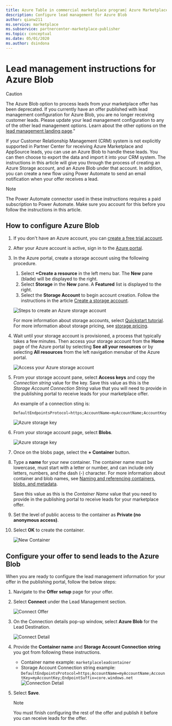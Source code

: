 ```yaml
---
title: Azure Table in commercial marketplace program| Azure Marketplace
description: Configure lead management for Azure Blob
author: qianw211
ms.service: marketplace
ms.subservice: partnercenter-marketplace-publisher
ms.topic: conceptual
ms.date: 05/01/2020
ms.author: dsindona
---
```


# Lead management instructions for Azure Blob

>[!Caution]
>The Azure Blob option to process leads from your marketplace offer has been deprecated. If you currently have an offer published with lead management configuration for Azure Blob, you are no longer receiving customer leads. Please update your lead management configuration to any of the other lead management options. Learn about the other options on the [lead management landing page](./commercial-marketplace-get-customer-leads.md)."

 If your Customer Relationship Management (CRM) system is not explicitly supported in Partner Center for receiving Azure Marketplace and AppSource leads, you can use an Azure Blob to handle these leads. You can then choose to export the data and import it into your CRM system. The instructions in this article will give you through the process of creating an Azure Storage account, and an Azure Blob under that account. In addition, you can create a new flow using Power Automate to send an email notification when your offer receives a lead.

>[!NOTE]
>The Power Automate connector used in these instructions requires a paid subscription to Power Automate. Make sure you account for this before you follow the instructions in this article.

## How to configure Azure Blob

1. If you don't have an Azure account, you can [create a free trial account](https://azure.microsoft.com/pricing/free-trial/).
1. After your Azure account is active, sign in to the [Azure portal](https://portal.azure.com).
1. In the Azure portal, create a storage account using the following procedure.  
    1. Select **+Create a resource** in the left menu bar.  The **New** pane (blade) will be displayed to the right.
    2. Select **Storage** in the **New** pane.  A **Featured** list is displayed to the right.
    3. Select the **Storage Account** to begin account creation.  Follow the instructions in the article [Create a storage account](https://docs.microsoft.com/azure/storage/common/storage-quickstart-create-account?tabs=azure-portal).

    ![Steps to create an Azure storage account](./media/commercial-marketplace-lead-management-instructions-azure-blob/azure-storage-create.png)

    For more information about storage accounts, select [Quickstart tutorial](https://docs.microsoft.com/azure/storage/).  For more information about storage pricing, see [storage pricing](https://azure.microsoft.com/pricing/details/storage/).

4. Wait until your storage account is provisioned, a process that typically takes a few minutes.  Then access your storage account from the **Home** page of the Azure portal by selecting **See all your resources** or by selecting **All resources** from the left navigation menubar of the Azure portal.

    ![Access your Azure storage account](./media/commercial-marketplace-lead-management-instructions-azure-blob/azure-storage-access.png)

5. From your storage account pane, select **Access keys** and copy the *Connection string* value for the key. Save this value as this is the *Storage Account Connection String* value that you will need to provide in the publishing portal to receive leads for your marketplace offer.

     An example of a connection sting is:

     ```sql
     DefaultEndpointsProtocol=https;AccountName=myAccountName;AccountKey=myAccountKey;EndpointSuffix=core.windows.net
     ```

    ![Azure storage key](./media/commercial-marketplace-lead-management-instructions-azure-blob/azure-storage-keys-2.png)

6. From your storage account page, select **Blobs**.

   ![Azure storage key](./media/commercial-marketplace-lead-management-instructions-azure-blob/select-blobs.png)

7. Once on the blobs page, select the **+ Container** button.

8. Type a **name** for your new container. The container name must be lowercase, must start with a letter or number, and can include only letters, numbers, and the dash (-) character. For more information about container and blob names, see [Naming and referencing containers, blobs, and metadata](https://docs.microsoft.com/rest/api/storageservices/naming-and-referencing-containers--blobs--and-metadata).

    Save this value as this is the *Container Name* value that you need to provide in the publishing portal to receive leads for your marketplace offer.

9. Set the level of public access to the container as **Private (no anonymous access)**.

10. Select **OK** to create the container.

    ![New Container](./media/commercial-marketplace-lead-management-instructions-azure-blob/new-container.png)

## Configure your offer to send leads to the Azure Blob

When you are ready to configure the lead management information for your offer in the publishing portal, follow the below steps:

1. Navigate to the **Offer setup** page for your offer.
2. Select **Connect** under the Lead Management section.

    ![Connect Offer](./media/commercial-marketplace-lead-management-instructions-azure-blob/connect-offer.png)

3. On the Connection details pop-up window, select **Azure Blob** for the Lead Destination.

    ![Connect Detail](./media/commercial-marketplace-lead-management-instructions-azure-blob/connect-details.png) 

4. Provide the **Container name** and **Storage Account Connection string** you got from following these instructions.

    * Container name example: `marketplaceleadcontainer`
    * Storage Account Connection string example: `DefaultEndpointsProtocol=https;AccountName=myAccountName;AccountKey=myAccountKey;EndpointSuffix=core.windows.net`
        ![Connection Detail](./media/commercial-marketplace-lead-management-instructions-azure-blob/connection-details.png) 

5. Select **Save**.

    > [!NOTE]
    > You must finish configuring the rest of the offer and publish it before you can receive leads for the offer.



